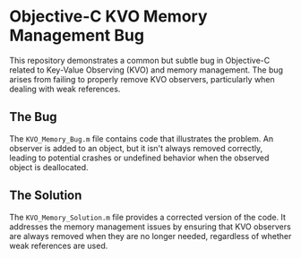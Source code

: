 # Objective-C KVO Memory Management Bug

This repository demonstrates a common but subtle bug in Objective-C related to Key-Value Observing (KVO) and memory management.  The bug arises from failing to properly remove KVO observers, particularly when dealing with weak references.

## The Bug

The `KVO_Memory_Bug.m` file contains code that illustrates the problem.  An observer is added to an object, but it isn't always removed correctly, leading to potential crashes or undefined behavior when the observed object is deallocated.

## The Solution

The `KVO_Memory_Solution.m` file provides a corrected version of the code.  It addresses the memory management issues by ensuring that KVO observers are always removed when they are no longer needed, regardless of whether weak references are used.